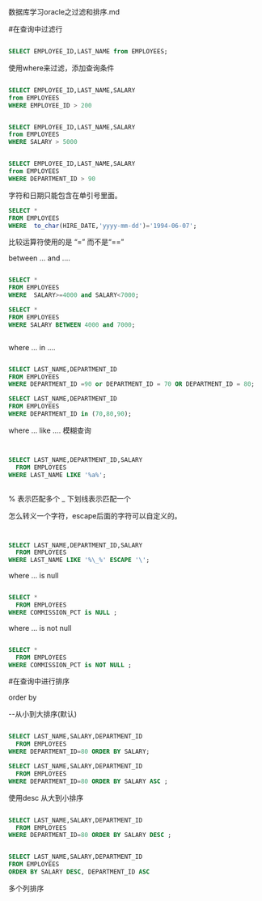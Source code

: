 数据库学习oracle之过滤和排序.md

#在查询中过滤行


```sql

SELECT EMPLOYEE_ID,LAST_NAME from EMPLOYEES;


```
使用where来过滤，添加查询条件
```sql

SELECT EMPLOYEE_ID,LAST_NAME,SALARY 
from EMPLOYEES
WHERE EMPLOYEE_ID > 200

```

```sql

SELECT EMPLOYEE_ID,LAST_NAME,SALARY 
from EMPLOYEES
WHERE SALARY > 5000

```
```sql

SELECT EMPLOYEE_ID,LAST_NAME,SALARY 
from EMPLOYEES
WHERE DEPARTMENT_ID > 90

```

字符和日期只能包含在单引号里面。
```sql
SELECT *
FROM EMPLOYEES
WHERE  to_char(HIRE_DATE,'yyyy-mm-dd')='1994-06-07';
```

比较运算符使用的是 “=” 而不是“==”


between ...   and ....
```sql

SELECT *
FROM EMPLOYEES
WHERE  SALARY>=4000 and SALARY<7000;

SELECT *
FROM EMPLOYEES
WHERE SALARY BETWEEN 4000 and 7000;



```


where ...  in ....
```sql

SELECT LAST_NAME,DEPARTMENT_ID
FROM EMPLOYEES
WHERE DEPARTMENT_ID =90 or DEPARTMENT_ID = 70 OR DEPARTMENT_ID = 80;

SELECT LAST_NAME,DEPARTMENT_ID
FROM EMPLOYEES
WHERE DEPARTMENT_ID in (70,80,90);

```

where ... like ....   模糊查询
```sql


SELECT LAST_NAME,DEPARTMENT_ID,SALARY
  FROM EMPLOYEES
WHERE LAST_NAME LIKE '%a%';



```

% 表示匹配多个
_ 下划线表示匹配一个

怎么转义一个字符，escape后面的字符可以自定义的。

```sql


SELECT LAST_NAME,DEPARTMENT_ID,SALARY
  FROM EMPLOYEES
WHERE LAST_NAME LIKE '%\_%' ESCAPE '\';

```

where ... is  null
```sql

SELECT *
  FROM EMPLOYEES
WHERE COMMISSION_PCT is NULL ;

```

where ... is not null

```sql

SELECT *
  FROM EMPLOYEES
WHERE COMMISSION_PCT is NOT NULL ;

```






#在查询中进行排序


order by

--从小到大排序(默认)
```sql

SELECT LAST_NAME,SALARY,DEPARTMENT_ID
  FROM EMPLOYEES
WHERE DEPARTMENT_ID=80 ORDER BY SALARY; 

SELECT LAST_NAME,SALARY,DEPARTMENT_ID
  FROM EMPLOYEES
WHERE DEPARTMENT_ID=80 ORDER BY SALARY ASC ; 
```

使用desc 从大到小排序
```sql

SELECT LAST_NAME,SALARY,DEPARTMENT_ID
  FROM EMPLOYEES
WHERE DEPARTMENT_ID=80 ORDER BY SALARY DESC ;

```

```sql

SELECT LAST_NAME,SALARY,DEPARTMENT_ID
FROM EMPLOYEES
ORDER BY SALARY DESC, DEPARTMENT_ID ASC 

```

多个列排序





















